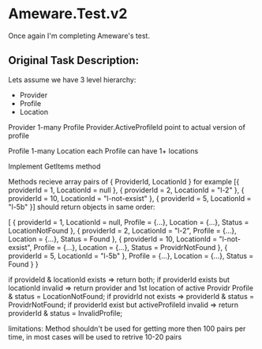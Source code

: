 # Ameware.Test.v2
Once again I'm completing Ameware's test.

## Original Task Description:

Lets assume we have 3 level hierarchy:
- Provider
- Profile
- Location

Provider 1-many Profile
Provider.ActiveProfileId point to actual version of profile

Profile 1-many Location
each Profile can have 1+ locations

Implement GetItems method

Methods recieve array pairs of { ProviderId, LocationId }
for example [{ providerId = 1, LocationId = null }, { providerId = 2, LocationId = "l-2" }, { providerId = 10, LocationId = "l-not-exsist"  }, { providerId = 5, LocationId = "l-5b" }]
should return objects in same order:

[
    { providerId = 1, LocationId = null, Profile = {...}, Location = {...}, Status = LocationNotFound },
    { providerId = 2, LocationId = "l-2", Profile = {...}, Location = {...}, Status = Found },
    { providerId = 10, LocationId = "l-not-exsist", Profile = {...}, Location = {...}, Status = ProvidrNotFound  },
    { providerId = 5, LocationId = "l-5b" }, Profile = {...}, Location = {...}, Status = Found }
}

if provideId & locationId exists => return both;
if providerId exists but locationId invalid => return provider and 1st location of active Providr Profile & status = LocationNotFound;
if providrId not exists => providerId & status = ProvidrNotFound;
if providerId exist but activeProfileId invalid => return providerId & status = InvalidProfile;

limitations:
Method shouldn't be used for getting more then 100 pairs per time, in most cases will be used to retrive 10-20 pairs
